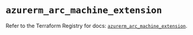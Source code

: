 # `azurerm_arc_machine_extension`

Refer to the Terraform Registry for docs: [`azurerm_arc_machine_extension`](https://registry.terraform.io/providers/hashicorp/azurerm/4.19.0/docs/resources/arc_machine_extension).
